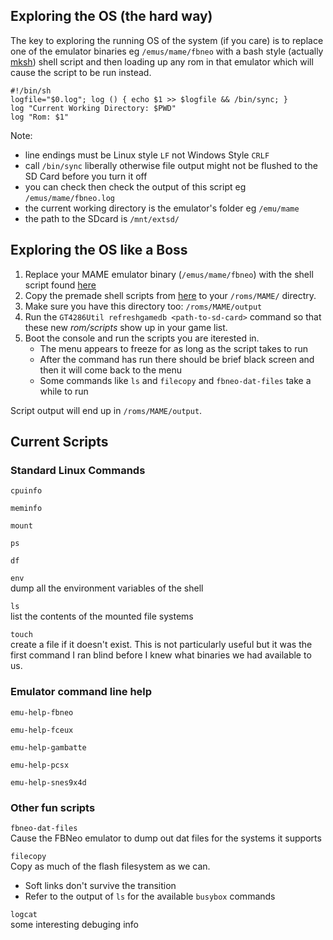## Exploring the OS (the hard way)

The key to exploring the running OS of the system (if you care) is to replace one of the emulator binaries eg ```/emus/mame/fbneo``` with a bash style (actually [mksh](https://www.mirbsd.org/mksh.htm)) shell script and then loading up any rom in that emulator which will cause the script to be run instead.

```
#!/bin/sh
logfile="$0.log"; log () { echo $1 >> $logfile && /bin/sync; }
log "Current Working Directory: $PWD"
log "Rom: $1"
```

Note:
* line endings must be Linux style ```LF``` not Windows Style ```CRLF```
* call ```/bin/sync``` liberally otherwise file output might not be flushed to the SD Card before you turn it off
* you can check then check the output of this script eg ```/emus/mame/fbneo.log```
* the current working directory is the emulator's folder eg ```/emu/mame```
* the path to the SDcard is ```/mnt/extsd/```


## Exploring the OS like a Boss
1. Replace your MAME emulator binary (```/emus/mame/fbneo```) with the shell script found [here](./sdcard_tweaks/emus/mame)
2. Copy the premade shell scripts from [here](./sdcard_tweaks/roms/MAME/) to your ```/roms/MAME/``` directry.
3. Make sure you have this directory too: ```/roms/MAME/output```
4. Run the ```GT4286Util refreshgamedb <path-to-sd-card>``` command so that these new _rom/scripts_ show up in your game list.
5. Boot the console and run the scripts you are iterested in.
    - The menu appears to freeze for as long as the script takes to run
    - After the command has run there should be brief black screen and then it will come back to the menu
    - Some commands like ```ls``` and ```filecopy``` and ```fbneo-dat-files``` take a while to run

Script output will end up in ```/roms/MAME/output```.

## Current Scripts

### Standard Linux Commands
```cpuinfo```  

```meminfo```  

```mount```  

```ps```  

```df```  

```env```  
dump all the environment variables of the shell

```ls```  
list the contents of the mounted file systems

```touch```  
create a file if it doesn't exist. This is not particularly useful but it was the first command I ran blind before I knew what binaries we had available to us.

### Emulator command line help
```emu-help-fbneo```  

```emu-help-fceux```  

```emu-help-gambatte```  

```emu-help-pcsx```  

```emu-help-snes9x4d```  


### Other fun scripts
```fbneo-dat-files```  
Cause the FBNeo emulator to dump out dat files for the systems it supports

```filecopy```  
Copy as much of the flash filesystem as we can.
* Soft links don't survive the transition 
* Refer to the output of ```ls``` for the available ```busybox``` commands

```logcat```  
some interesting debuging info